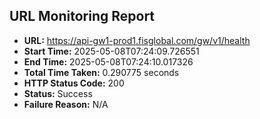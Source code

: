 ## URL Monitoring Report

- **URL:** https://api-gw1-prod1.fisglobal.com/gw/v1/health
- **Start Time:** 2025-05-08T07:24:09.726551
- **End Time:** 2025-05-08T07:24:10.017326
- **Total Time Taken:** 0.290775 seconds
- **HTTP Status Code:** 200
- **Status:** Success
- **Failure Reason:** N/A
